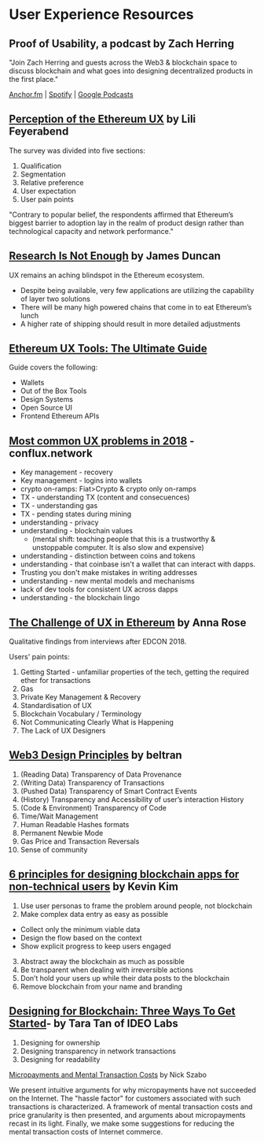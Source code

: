 # User Experience Resources

## Proof of Usability, a podcast by Zach Herring

"Join Zach Herring and guests across the Web3 & blockchain space to discuss blockchain and what goes into designing decentralized products in the first place."

[Anchor.fm](https://anchor.fm/z-herring/)
|
[Spotify](https://open.spotify.com/show/54Q64wUsT6DfDiS6czTCgX)
|
[Google Podcasts](https://podcasts.google.com/feed/aHR0cHM6Ly9hbmNob3IuZm0vcy8zNDg3OWE1NC9wb2RjYXN0L3Jzcw?sa=X&ved=2ahUKEwi9g-_929zrAhUJzp4KHWqtDEYQ4aUDegQIARAC&hl=en)

## [Perception of the Ethereum UX](https://medium.com/metacartel/perception-of-the-ethereum-ux-d39b89da0008) by Lili Feyerabend

The survey was divided into five sections:

1) Qualification
2) Segmentation
3) Relative preference
4) User expectation
5) User pain points

"Contrary to popular belief, the respondents affirmed that Ethereum’s biggest barrier to adoption lay in the realm of product design rather than technological capacity and network performance."

## [Research Is Not Enough](https://hackernoon.com/https-medium-com-okduncan-research-is-not-enough-moreexperiementation-404f69d20e52) by James Duncan

UX remains an aching blindspot in the Ethereum ecosystem.
- Despite being available, very few applications are utilizing the capability of layer two solutions
- There will be many high powered chains that come in to eat Ethereum’s lunch 
- A higher rate of shipping should result in more detailed adjustments

## [Ethereum UX Tools: The Ultimate Guide](https://hackernoon.com/ethereum-ux-tools-the-ultimate-guide-aad1cd2c128)

Guide covers the following:
- Wallets
- Out of the Box Tools
- Design Systems
- Open Source UI
- Frontend Ethereum APIs

## [Most common UX problems in 2018](http://discuss.conflux.network/t/list-most-common-ux-problems-2018-with-links-to-other-conflux-discussions/97) - conflux.network

- Key management - recovery
- Key management - logins into wallets
- crypto on-ramps: Fiat>Crypto & crypto only on-ramps
- TX - understanding TX (content and consecuences)
- TX - understanding gas
- TX - pending states during mining 
- understanding - privacy 
- understanding - blockchain values 
  - (mental shift: teaching people that this is a trustworthy & unstoppable computer. It is also slow and expensive)
- understanding - distinction between coins and tokens 
- understanding - that coinbase isn't a wallet that can interact with dapps.
- Trusting you don't make mistakes in writing addresses 
- understanding - new mental models and mechanisms
- lack of dev tools for consistent UX across dapps
- understanding - the blockchain lingo

## [The Challenge of UX in Ethereum](https://medium.com/ecf-review/challenge-of-ux-in-ethereum-122e1a33688d) by Anna Rose

Qualitative findings from interviews after EDCON 2018. 

Users' pain points: 
1. Getting Started - unfamiliar properties of the tech, getting the required ether for transactions
2. Gas
3. Private Key Management & Recovery
4. Standardisation of UX
5. Blockchain Vocabulary / Terminology
6. Not Communicating Clearly What is Happening
7. The Lack of UX Designers

## [Web3 Design Principles](https://medium.com/@lyricalpolymath/web3-design-principles-f21db2f240c1) by beltran

1. (Reading Data) Transparency of Data Provenance  
2. (Writing Data) Transparency of Transactions  
3. (Pushed Data) Transparency of Smart Contract Events  
4. (History) Transparency and Accessibility of user’s interaction History  
5. (Code & Environment) Transparency of Code  
6. Time/Wait Management  
7. Human Readable Hashes formats  
8. Permanent Newbie Mode  
9. Gas Price and Transaction Reversals  
10. Sense of community  

## [6 principles for designing blockchain apps for non-technical users](https://hackernoon.com/6-principles-for-designing-dapps-for-regular-people-from-a-consensus-18-hackathon-winner-134cdb881cc1) by Kevin Kim

1. Use user personas to frame the problem around people, not blockchain
2. Make complex data entry as easy as possible
- Collect only the minimum viable data
- Design the flow based on the context
- Show explicit progress to keep users engaged
3. Abstract away the blockchain as much as possible
4. Be transparent when dealing with irreversible actions
5. Don’t hold your users up while their data posts to the blockchain
6. Remove blockchain from your name and branding

## [Designing for Blockchain: Three Ways To Get Started](https://www.ideo.com/blog/designing-for-blockchain-three-ways-to-get-started)- by Tara Tan of IDEO Labs

1. Designing for ownership
2. Designing transparency in network transactions
3. Designing for readability

[Micropayments and Mental Transaction Costs](https://nakamotoinstitute.org/static/docs/micropayments-and-mental-transaction-costs.pdf) by Nick Szabo

We present intuitive arguments for why micropayments have not succeeded
on the Internet. The "hassle factor" for customers associated with such transactions
is characterized. A framework of mental transaction costs and price
granularity is then presented, and arguments about micropayments recast in its
light. Finally, we make some suggestions for reducing the mental transaction
costs of Internet commerce.
